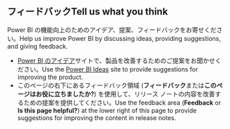 ## <a name="tell-us-what-you-think"></a><span data-ttu-id="1a87a-101">フィードバック</span><span class="sxs-lookup"><span data-stu-id="1a87a-101">Tell us what you think</span></span>
<span data-ttu-id="1a87a-102">Power BI の機能向上のためのアイデア、提案、フィードバックをお寄せください。</span><span class="sxs-lookup"><span data-stu-id="1a87a-102">Help us improve Power BI by discussing ideas, providing suggestions, and giving feedback.</span></span>
- <span data-ttu-id="1a87a-103">[Power BI のアイデア](https://ideas.powerbi.com/forums/265200-power-bi-ideas/filters/top?category_id=207604)サイトで、製品を改善するためのご提案をお聞かせください。</span><span class="sxs-lookup"><span data-stu-id="1a87a-103">Use the [Power BI Ideas](https://ideas.powerbi.com/forums/265200-power-bi-ideas/filters/top?category_id=207604) site to provide suggestions for improving the product.</span></span>
- <span data-ttu-id="1a87a-104">このページの右下にあるフィードバック領域 (**フィードバック**または**このページはお役に立ちましたか?**) を使用して、リリース ノートの内容を改善するための提案を提供してください。</span><span class="sxs-lookup"><span data-stu-id="1a87a-104">Use the feedback area (**Feedback** or **Is this page helpful?**) at the lower right of this page to provide suggestions for improving the content in release notes.</span></span> 
